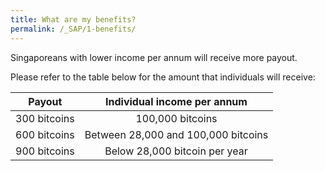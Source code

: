 ```yaml
---
title: What are my benefits?
permalink: /_SAP/1-benefits/
---
```


Singaporeans with lower income per annum will receive more payout. 

Please refer to the table below for the amount that individuals will receive:

|Payout | Individual income per annum |
|:---:|:---:|
|300 bitcoins|100,000 bitcoins|
|600 bitcoins|Between 28,000 and 100,000 bitcoins|
|900 bitcoins|Below 28,000 bitcoin per year|

